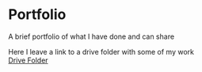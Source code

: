 # Portfolio
A brief portfolio of what I have done and can share

Here I leave a link to a drive folder with some of my work \
[Drive Folder](https://drive.google.com/drive/folders/1L8fSdUnKmThg75XiobC7o096GfJKY9bO?usp=sharing)
